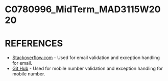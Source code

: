 # C0780996_MidTerm_MAD3115W2020

# REFERENCES

* [Stackoverflow.com](https://stackoverflow.com/questions/25471114/how-to-validate-an-e-mail-address-in-swift) - Used for email validation and exception handling for email.
* [Git Hub](https://gist.github.com/ranmyfriend/96f6ae1b64b177af62de402c6898a314) - Used for mobile number validation and exception handling for mobile number.
